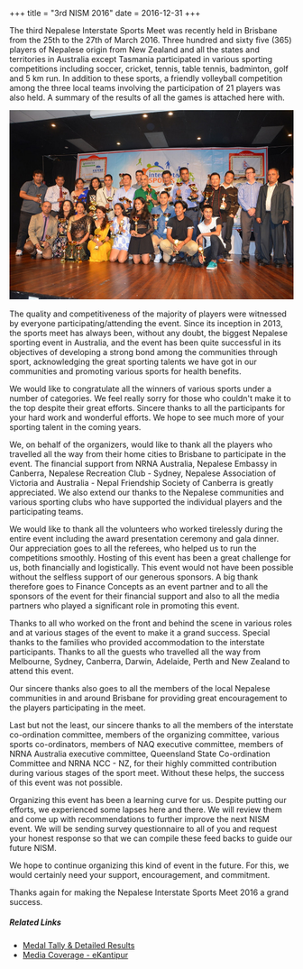 +++
title = "3rd NISM 2016"
date = 2016-12-31
+++

The third Nepalese Interstate Sports Meet was recently held in Brisbane from the 25th to the 27th of March 2016. Three hundred and sixty five (365) players of Nepalese origin from New Zealand and all the states and territories in Australia except Tasmania  participated in various sporting competitions including soccer, cricket, tennis, table tennis, badminton, golf and 5 km run. In addition to these sports, a friendly volleyball competition among the three local teams involving the participation of 21 players was also held. A summary of the results of all the games is attached here with.

<img class="img-thumbnail float-left mr-3" src="./nism-2016-closing.jpg" width=570>

The quality and competitiveness of the majority of players were witnessed by everyone participating/attending the event. Since its inception in 2013, the sports meet has always been, without any doubt, the biggest Nepalese sporting event in Australia, and the event has been quite successful in its objectives of developing a strong bond among the communities through sport, acknowledging the great sporting talents we have got in our communities and promoting various sports for health benefits.

We would like to congratulate all the winners of various sports under a number of categories. We feel really sorry for those who couldn't make it to the top despite their great efforts. Sincere thanks to all the participants for your hard work and wonderful efforts. We hope to see much more of your sporting talent in the coming years.

We, on behalf of the organizers, would like to thank all the players who travelled all the way from their home cities to Brisbane to participate in the event. The financial support from NRNA Australia, Nepalese Embassy in Canberra, Nepalese Recreation Club - Sydney, Nepalese Association of Victoria and Australia - Nepal Friendship Society of Canberra is greatly appreciated. We also extend our thanks  to the Nepalese communities and various sporting clubs who have supported the individual players and the participating teams.

We would like to thank all the volunteers who worked tirelessly during the entire event including the award presentation ceremony and gala dinner. Our appreciation goes to all the referees, who helped us  to run the competitions smoothly.  Hosting of this event has been a great challenge for us, both financially and logistically. This event would not have been possible without the selfless support of our generous sponsors. A big thank therefore goes to  Finance Concepts as an event partner and to all the sponsors of the event for their financial support and also to all the media partners who played a significant role in promoting this event.

Thanks to all who worked on the front and behind the scene in various roles and at various stages of the event to make it a grand success. Special thanks to the families who provided accommodation to the interstate participants. Thanks to all the guests who travelled all the way from Melbourne, Sydney, Canberra, Darwin, Adelaide, Perth and New Zealand to attend this event.

Our sincere thanks also goes to all the members of the local Nepalese communities in and around Brisbane for providing great encouragement to the players participating in the meet.

Last but not the least, our sincere thanks to all the members of the interstate co-ordination committee, members of the organizing committee, various sports co-ordinators, members of NAQ executive committee, members of NRNA Australia executive committee, Queensland State Co-ordination Committee and  NRNA NCC - NZ, for their highly committed contribution during various stages of the sport meet. Without these helps, the success of this event was not possible.

Organizing this event has been a learning curve for us. Despite putting our efforts, we experienced some lapses here and there. We will review them and come up with recommendations to further improve the next NISM event. We will be sending survey questionnaire to all of you and request your honest response so that we can compile these feed backs to guide our future NISM. 

We hope to continue organizing this kind of event in the future. For this, we would certainly need your support, encouragement, and commitment.

Thanks again for making the Nepalese Interstate Sports Meet 2016 a grand success.

##### **Related Links**
- <a href=".././.././doc/3rd-nism-2016-Results.pdf" target="_blank">Medal Tally & Detailed Results</a>
- <a href="https://ekantipur.com/diaspora/2016/03/29/20160329183657.html" target="_blank">Media Coverage - eKantipur</a>
